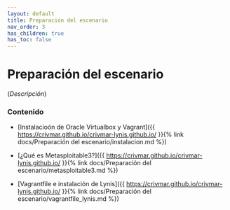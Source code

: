 ```yaml
---
layout: default
title: Preparación del escenario
nav_order: 3
has_children: true
has_toc: false
---
```


# Preparación del escenario

(*Descripción*)

### Contenido

- [Instalacioón de Oracle Virtualbox y Vagrant]({{ https://crivmar.github.io/crivmar-lynis.github.io/ }}{% link docs/Preparación del escenario/instalacion.md %})

- [¿Qué es Metasploitable3?]({{ https://crivmar.github.io/crivmar-lynis.github.io/ }}{% link docs/Preparación del escenario/metasploitable3.md %})

- [Vagrantfile e instalación de Lynis]({{ https://crivmar.github.io/crivmar-lynis.github.io/ }}{% link docs/Preparación del escenario/vagrantfile_lynis.md %})
